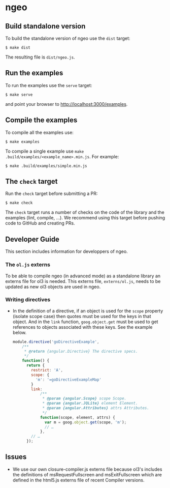 # ngeo

## Build standalone version

To build the standalone version of ngeo use the `dist` target:

```shell
$ make dist
```

The resulting file is `dist/ngeo.js`.

## Run the examples

To run the examples use the `serve` target:

```shell
$ make serve
```

and point your browser to
[http://localhost:3000/examples](http://localhost:3000/examples).

## Compile the examples

To compile all the examples use:

```shell
$ make examples
```

To compile a single example use `make .build/examples/<example_name>.min.js`.
For example:

```shell
$ make .build/examples/simple.min.js
```

## The `check` target

Run the `check` target before submitting a PR:

```shell
$ make check
```

The `check` target runs a number of checks on the code of the library and
the examples (lint, compile, …). We recommend using this target before pushing
code to GitHub and creating PRs.

## Developer Guide

This section includes information for developpers of ngeo.

### The `ol.js` externs

To be able to compile ngeo (in advanced mode) as a standalone library an
externs file for ol3 is needed. This externs file, `externs/ol.js`, needs to be
updated as new ol3 objects are used in ngeo.

### Writing directives

* In the definition of a directive, if an object is used for the `scope`
  property (isolate scope case) then quotes must be used for the keys in that
  object. And in the `link` function, `goog.object.get` must be used to get
  references to objects associated with these keys. See the example below.

  ```js
  module.directive('goDirectiveExample',
      /**
       * @return {angular.Directive} The directive specs.
       */
      function() {
        return {
          restrict: 'A',
          scope: {
            'm': '=goDirectiveExampleMap'
          }
          link:
              /**
               * @param {angular.Scope} scope Scope.
               * @param {angular.JQLite} element Element.
               * @param {angular.Attributes} attrs Attributes.
               */
              function(scope, element, attrs) {
                var m = goog.object.get(scope, 'm');
                // …
              },
          // …
        });
  ```

## Issues

* We use our own closure-compiler.js externs file because ol3's includes the
  definitions of msRequestFullscreen and msExitFullscreen which are defined in
  the html5.js externs file of recent Compiler versions.
